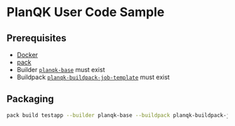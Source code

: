 # PlanQK User Code Sample

## Prerequisites

- [Docker](https://docs.docker.com/get-docker)
- [pack](https://buildpacks.io/docs/tools/pack)
- Builder [`planqk-base`](../../planqk-base) must exist
- Buildpack [`planqk-buildpack-job-template`](../../planqk-buildpack-job-template) must exist

## Packaging

```bash
pack build testapp --builder planqk-base --buildpack planqk-buildpack-job-template --env BP_GITLAB_TOKEN=<your token value>
```
